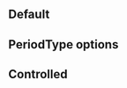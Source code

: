 <script lang="ts">
  import Preview from '../components/Preview.svelte';
  import DateRange from '../components/DateRange.svelte';
  import { PeriodType } from '../utils/date';

  let selected = {
    from: new Date('1982-03-01T00:00:00'),
    to: new Date('1982-03-30T23:59:59'),
    periodType: 10,
  };
  // $: console.log({ selected });
</script>

## Default

<Preview>
  <DateRange />
</Preview>

## PeriodType options

<Preview>
  <DateRange
    periodTypeOptions={[
      PeriodType.Month,
      PeriodType.Quarter,
      PeriodType.CalendarYear,
      PeriodType.FiscalYearOctober,
    ]}
  />
</Preview>

## Controlled

<Preview>
  <DateRange bind:selected />
</Preview>
